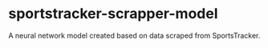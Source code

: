 # sportstracker-scrapper-model
A neural network model created based on data scraped from SportsTracker.
